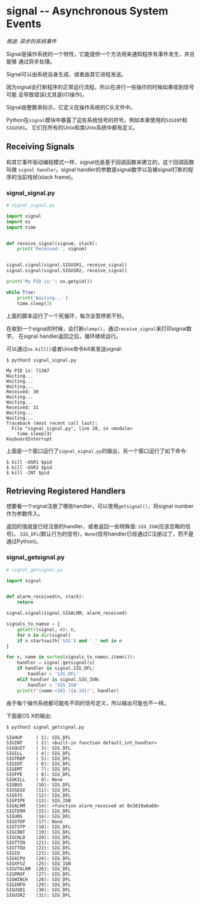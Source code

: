 # signal -- Asynchronous System Events

*用途: 异步的系统事件*

Signal是操作系统的一个特性，它能提供一个方法用来通知程序有事件发生，并且能够
通过异步处理。

Signal可以由系统自身生成，或者由其它进程发送。

因为signal会打断程序的正常运行流程，所以在进行一些操作的时候如果收到信号可能
会导致错误(尤其是I/O操作)。

Signal由整数来标示，它定义在操作系统的C头文件中。

Python在`signal`模块中暴露了这些系统信号的符号。例如本章使用的`SIGINT`和`SIGUSR1`。
它们在所有的Unix和类Unix系统中都有定义。

## Receiving Signals

和其它事件驱动编程模式一样，signal也是基于回调函数来建立的，这个回调函数叫做
`signal handler`。signal handler的参数是signal数字以及被signal打断的程序的当前栈帧(stack frame)。

### signal_signal.py

```python
# signal_signal.py

import signal
import os
import time


def receive_signal(signum, stack):
    print('Received:', signum)


signal.signal(signal.SIGUSR1, receive_signal)
signal.signal(signal.SIGUSR2, receive_signal)

print('My PID is:': os.getpid())

while True:
    print('Waiting...')
    time.sleep(3)
```

上面的脚本运行了一个死循环，每次会暂停若干秒。

在收到一个signal的时候，会打断`sleep()`，通过`receive_signal`来打印signal数字。
在signal handler返回之后，循环继续运行。

可以通过`os.kill()`或者Unix命令kill来发送signal:

```shell
$ python3 signal_signal.py

My PID is: 71387
Waiting...
Waiting...
Waiting...
Received: 30
Waiting...
Waiting...
Received: 31
Waiting...
Waiting...
Traceback (most recent call last):
  File "signal_signal.py", line 28, in <module>
    time.sleep(3)
KeyboardInterrupt
```

上面是一个窗口运行了`signal_signal.py`的输出，另一个窗口运行了如下命令:

```shell
$ kill -USR1 $pid
$ kill -USR2 $pid
$ kill -INT $pid
```

## Retrieving Registered Handlers

想要看一个signal注册了哪些handler，可以使用`getsignal()`，将signal number作为参数传入。

返回的值就是已经注册的handler，或者返回一些特殊值: `SIG_IGN`(应该忽略的信号)，
`SIG_DFL`(默认行为的信号)，`None`(信号handler已经通过C注册过了，而不是通过Python)。

### signal_getsignal.py

```python
# signal_getsignal.py

import signal


def alarm_received(n, stack):
    return

signal.signal(signal.SIGALRM, alarm_received)

signals_to_namse = {
    getattr(signal, n): n,
    for n in dir(signal)
    if n.startswith('SIG') and '_' not in n
}

for s, name in sorted(signals_to_names.items()):
    handler = signal.getsignal(s)
    if handler is signal.SIG_DFL:
        handler = 'SIG_DFL'
    elif handler is signal.SIG_IGN:
        handler = 'SIG_IGN'
    print(f"{name:<10} ({s:2d})", handler)
```

由于每个操作系统都可能有不同的信号定义，所以输出可能也不一样。

下面是OS X的输出:

```shell
$ python3 signal_getsignal.py

SIGHUP     ( 1): SIG_DFL
SIGINT     ( 2): <built-in function default_int_handler>
SIGQUIT    ( 3): SIG_DFL
SIGILL     ( 4): SIG_DFL
SIGTRAP    ( 5): SIG_DFL
SIGIOT     ( 6): SIG_DFL
SIGEMT     ( 7): SIG_DFL
SIGFPE     ( 8): SIG_DFL
SIGKILL    ( 9): None
SIGBUS     (10): SIG_DFL
SIGSEGV    (11): SIG_DFL
SIGSYS     (12): SIG_DFL
SIGPIPE    (13): SIG_IGN
SIGALRM    (14): <function alarm_received at 0x1019a6a60>
SIGTERM    (15): SIG_DFL
SIGURG     (16): SIG_DFL
SIGSTOP    (17): None
SIGTSTP    (18): SIG_DFL
SIGCONT    (19): SIG_DFL
SIGCHLD    (20): SIG_DFL
SIGTTIN    (21): SIG_DFL
SIGTTOU    (22): SIG_DFL
SIGIO      (23): SIG_DFL
SIGXCPU    (24): SIG_DFL
SIGXFSZ    (25): SIG_IGN
SIGVTALRM  (26): SIG_DFL
SIGPROF    (27): SIG_DFL
SIGWINCH   (28): SIG_DFL
SIGINFO    (29): SIG_DFL
SIGUSR1    (30): SIG_DFL
SIGUSR2    (31): SIG_DFL
```



